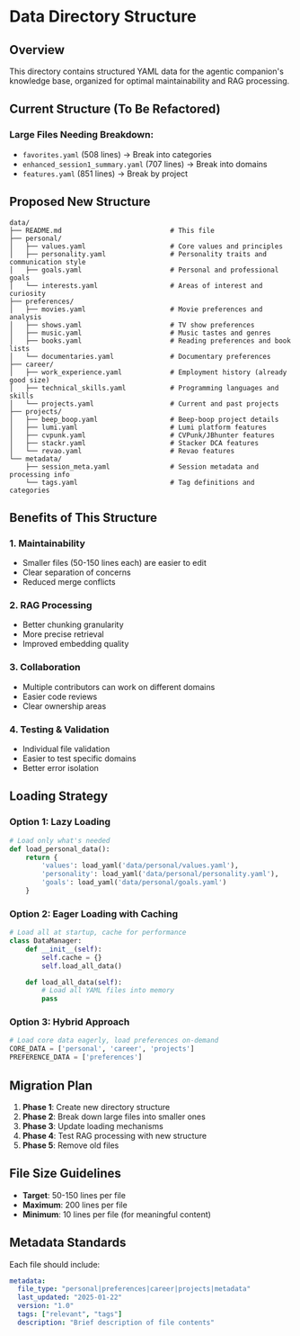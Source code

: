 # Data Directory Structure

## Overview

This directory contains structured YAML data for the agentic companion's knowledge base, organized for optimal maintainability and RAG processing.

## Current Structure (To Be Refactored)

### Large Files Needing Breakdown:

- `favorites.yaml` (508 lines) → Break into categories
- `enhanced_session1_summary.yaml` (707 lines) → Break into domains
- `features.yaml` (851 lines) → Break by project

## Proposed New Structure

```
data/
├── README.md                           # This file
├── personal/
│   ├── values.yaml                     # Core values and principles
│   ├── personality.yaml                # Personality traits and communication style
│   ├── goals.yaml                      # Personal and professional goals
│   └── interests.yaml                  # Areas of interest and curiosity
├── preferences/
│   ├── movies.yaml                     # Movie preferences and analysis
│   ├── shows.yaml                      # TV show preferences
│   ├── music.yaml                      # Music tastes and genres
│   ├── books.yaml                      # Reading preferences and book lists
│   └── documentaries.yaml              # Documentary preferences
├── career/
│   ├── work_experience.yaml            # Employment history (already good size)
│   ├── technical_skills.yaml           # Programming languages and skills
│   └── projects.yaml                   # Current and past projects
├── projects/
│   ├── beep_boop.yaml                  # Beep-boop project details
│   ├── lumi.yaml                       # Lumi platform features
│   ├── cvpunk.yaml                     # CVPunk/JBhunter features
│   ├── stackr.yaml                     # Stacker DCA features
│   └── revao.yaml                      # Revao features
└── metadata/
    ├── session_meta.yaml               # Session metadata and processing info
    └── tags.yaml                       # Tag definitions and categories
```

## Benefits of This Structure

### 1. **Maintainability**

- Smaller files (50-150 lines each) are easier to edit
- Clear separation of concerns
- Reduced merge conflicts

### 2. **RAG Processing**

- Better chunking granularity
- More precise retrieval
- Improved embedding quality

### 3. **Collaboration**

- Multiple contributors can work on different domains
- Easier code reviews
- Clear ownership areas

### 4. **Testing & Validation**

- Individual file validation
- Easier to test specific domains
- Better error isolation

## Loading Strategy

### Option 1: Lazy Loading

```python
# Load only what's needed
def load_personal_data():
    return {
        'values': load_yaml('data/personal/values.yaml'),
        'personality': load_yaml('data/personal/personality.yaml'),
        'goals': load_yaml('data/personal/goals.yaml')
    }
```

### Option 2: Eager Loading with Caching

```python
# Load all at startup, cache for performance
class DataManager:
    def __init__(self):
        self.cache = {}
        self.load_all_data()

    def load_all_data(self):
        # Load all YAML files into memory
        pass
```

### Option 3: Hybrid Approach

```python
# Load core data eagerly, load preferences on-demand
CORE_DATA = ['personal', 'career', 'projects']
PREFERENCE_DATA = ['preferences']
```

## Migration Plan

1. **Phase 1**: Create new directory structure
2. **Phase 2**: Break down large files into smaller ones
3. **Phase 3**: Update loading mechanisms
4. **Phase 4**: Test RAG processing with new structure
5. **Phase 5**: Remove old files

## File Size Guidelines

- **Target**: 50-150 lines per file
- **Maximum**: 200 lines per file
- **Minimum**: 10 lines per file (for meaningful content)

## Metadata Standards

Each file should include:

```yaml
metadata:
  file_type: "personal|preferences|career|projects|metadata"
  last_updated: "2025-01-22"
  version: "1.0"
  tags: ["relevant", "tags"]
  description: "Brief description of file contents"
```
